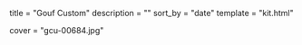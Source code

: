 
title = "Gouf Custom"
description = ""
sort_by = "date"
template = "kit.html"


cover = "gcu-00684.jpg"
